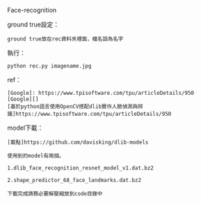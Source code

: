 Face-recognition

ground true設定：

    ground true放在rec資料夾裡面，檔名設為名字

執行：

    python rec.py imagename.jpg

ref：

    [Google]: https://www.tpisoftware.com/tpu/articleDetails/950
    [Google][]
    [基於python語言使用OpenCV搭配dlib實作人臉偵測與辨識]https://www.tpisoftware.com/tpu/articleDetails/950

model下載：

    [載點]https://github.com/davisking/dlib-models

    使用到的model有兩個。

    1.dlib_face_recognition_resnet_model_v1.dat.bz2

    2.shape_predictor_68_face_landmarks.dat.bz2

    下載完成請務必要解壓縮放到code目錄中





 